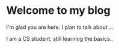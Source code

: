 # Welcome to my blog

I'm glad you are here. I plan to talk about ...

I am a CS student, still learning the basics..
